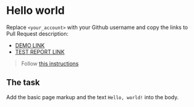 # Hello world
Replace `<your_account>` with your Github username and copy the links to Pull Request description:
- [DEMO LINK](https://brynett.github.io/layout_hello-world/)
- [TEST REPORT LINK](https://brynett.github.io/layout_hello-world/report/html_report/)

> Follow [this instructions](https://mate-academy.github.io/layout_task-guideline/#how-to-solve-the-layout-tasks-on-github)

## The task
Add the basic page markup and the text `Hello, world!` into the body.
